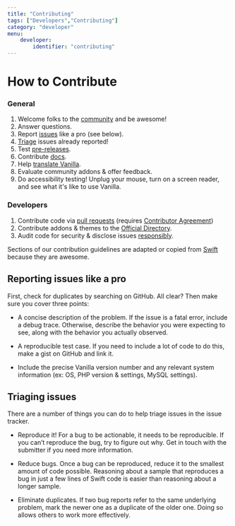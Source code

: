 ```yaml
---
title: "Contributing"
tags: ["Developers","Contributing"]
category: "developer"
menu:
    developer:
        identifier: "contributing"
---
```


# How to Contribute

### General

1. Welcome folks to the [community](http://vanillaforums.org/discussions) and be awesome!
1. Answer questions.
1. Report [issues](https://github.com/vanillaforums/vanilla) like a pro (see below).
1. [Triage](#triaging-issues) issues already reported!
1. Test [pre-releases](http://vanillaforums.org/categories/blog).
1. Contribute [docs](https://github.com/vanillaforums/VanillaDocs).
1. Help [translate Vanilla](/developers/locales).
1. Evaluate community addons & offer feedback.
1. Do accessibility testing! Unplug your mouse, turn on a screen reader, and see what it's like to use Vanilla.

### Developers

1. Contribute code via [pull requests](/developers/contributing/pull-requests) (requires [Contributor Agreement](http://vanillaforums.org/contributors))
1. Contribute addons & themes to the [Official Directory](http://vanillaforums.org/addons).
1. Audit code for security & disclose issues [responsibly](/developers).

Sections of our contribution guidelines are adapted or copied from [Swift](https://swift.org/contributing/) because they are awesome.

## Reporting issues like a pro

First, check for duplicates by searching on GitHub. All clear? Then make sure you cover three points:

*  A concise description of the problem. If the issue is a fatal error, include a debug trace. Otherwise, describe the behavior you were expecting to see, along with the behavior you actually observed.

* A reproducible test case. If you need to include a lot of code to do this, make a gist on GitHub and link it.

* Include the precise Vanilla version number and any relevant system information (ex: OS, PHP version & settings, MySQL settings).

## Triaging issues

There are a number of things you can do to help triage issues in the issue tracker.

* Reproduce it! For a bug to be actionable, it needs to be reproducible. If you can’t reproduce the bug, try to figure out why. Get in touch with the submitter if you need more information.

* Reduce bugs. Once a bug can be reproduced, reduce it to the smallest amount of code possible. Reasoning about a sample that reproduces a bug in just a few lines of Swift code is easier than reasoning about a longer sample.

* Eliminate duplicates. If two bug reports refer to the same underlying problem, mark the newer one as a duplicate of the older one. Doing so allows others to work more effectively.
